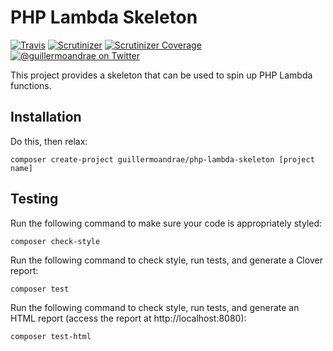 # PHP Lambda Skeleton
[![Travis](https://img.shields.io/travis/guillermoandrae/php-lambda-skeleton.svg?style=flat-square)](https://travis-ci.org/guillermoandrae/php-lambda-skeleton) [![Scrutinizer](https://img.shields.io/scrutinizer/g/guillermoandrae/php-lambda-skeleton.svg?style=flat-square)](https://scrutinizer-ci.com/g/guillermoandrae/php-lambda-skeleton/) [![Scrutinizer Coverage](https://img.shields.io/scrutinizer/coverage/g/guillermoandrae/php-lambda-skeleton.svg?style=flat-square)](https://scrutinizer-ci.com/g/guillermoandrae/php-lambda-skeleton/) 
 [![@guillermoandrae on Twitter](http://img.shields.io/badge/twitter-%40guillermoandrae-blue.svg?style=flat-square)](https://twitter.com/guillermoandrae)

This project provides a skeleton that can be used to spin up PHP Lambda functions. 

## Installation
Do this, then relax:
```
composer create-project guillermoandrae/php-lambda-skeleton [project name]
```

## Testing
Run the following command to make sure your code is appropriately styled:
```
composer check-style
```

Run the following command to check style, run tests, and generate a Clover report:
```
composer test
```

Run the following command to check style, run tests, and generate an HTML report (access the report at http://localhost:8080):
```
composer test-html
```

